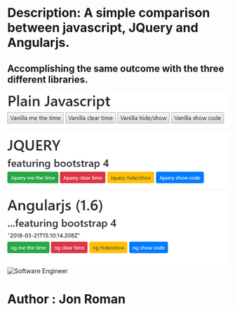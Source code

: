 # Description: A simple comparison between javascript, JQuery and Angularjs. 
## Accomplishing the same outcome with the three different libraries.
![View](https://github.com/jonroman/JJA/blob/master/screenshots/JJAscreenshot.PNG "Map App Form")
![Software Engineer](https://github.com/jonroman/myapp/blob/master/screenshots/headshot.PNG "Jon Roman")
# Author : Jon Roman
